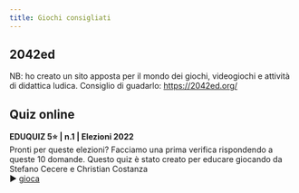 ```yaml
---
title: Giochi consigliati
---
```


## 2042ed
NB: ho creato un sito apposta per il mondo dei giochi, videogiochi e attività di didattica ludica. Consiglio di guadarlo: <https://2042ed.org/>

## Quiz online
**EDUQUIZ 5⭐️ | n.1 | Elezioni 2022**  
Pronti per queste elezioni? Facciamo una prima verifica rispondendo a queste 10 domande.
Questo quiz è stato creato per educare giocando da Stefano Cecere e Christian Costanza   
▶️ [gioca](https://docs.google.com/forms/d/e/1FAIpQLSetlC11ctJzjZBJEymMnGuzlkWJ3NvUNJ8zBI8-uyu67VYPuw/viewform)
